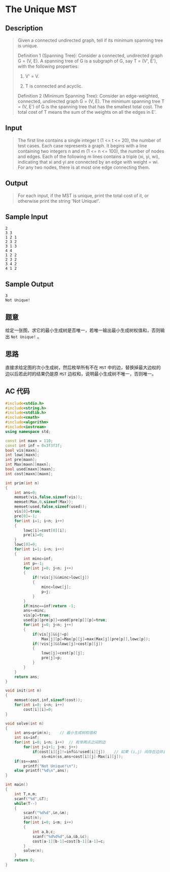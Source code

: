 # The Unique MST

## **Description**

> Given a connected undirected graph, tell if its minimum spanning tree is unique. 
>
> Definition 1 (Spanning Tree): Consider a connected, undirected graph G = (V, E). A spanning tree of G is a subgraph of G, say T = (V', E'), with the following properties: 
>
> 1. V' = V. 
>
> 2. T is connected and acyclic. 
>
> Definition 2 (Minimum Spanning Tree): Consider an edge-weighted, connected, undirected graph G = (V, E). The minimum spanning tree T = (V, E') of G is the spanning tree that has the smallest total cost. The total cost of T means the sum of the weights on all the edges in E'. 



## **Input**

> The first line contains a single integer t (1 <= t <= 20), the number of test cases. Each case represents a graph. It begins with a line containing two integers n and m (1 <= n <= 100), the number of nodes and edges. Each of the following m lines contains a triple (xi, yi, wi), indicating that xi and yi are connected by an edge with weight = wi. For any two nodes, there is at most one edge connecting them.



## **Output**

> For each input, if the MST is unique, print the total cost of it, or otherwise print the string 'Not Unique!'.



## **Sample Input**

    2
    3 3
    1 2 1
    2 3 2
    3 1 3
    4 4
    1 2 2
    2 3 2
    3 4 2
    4 1 2



## **Sample Output**

    3
    Not Unique!


## **题意**

给定一张图，求它的最小生成树是否唯一，若唯一输出最小生成树权值和，否则输出 `Not Unique!` 。



## **思路**

直接求给定图的次小生成树，然后枚举所有不在 `MST` 中的边，替换掉最大边权的边以后若此时的结果仍是原 `MST` 边权和，说明最小生成树不唯一，否则唯一。



## **AC 代码**

```cpp
#include<stdio.h>
#include<string.h>
#include<stdlib.h>
#include<cmath>
#include<algorithm>
#include<iostream>
using namespace std;

const int maxn = 110;
const int inf = 0x3f3f3f;
bool vis[maxn];
int lowc[maxn];
int pre[maxn];
int Max[maxn][maxn];
bool used[maxn][maxn];
int cost[maxn][maxn];

int prim(int n)
{
    int ans=0;
    memset(vis,false,sizeof(vis));
    memset(Max,0,sizeof(Max));
    memset(used,false,sizeof(used));
    vis[0]=true;
    pre[0]=-1;
    for(int i=1; i<n; i++)
    {
        lowc[i]=cost[0][i];
        pre[i]=0;
    }
    lowc[0]=0;
    for(int i=1; i<n; i++)
    {
        int minc=inf;
        int p=-1;
        for(int j=0; j<n; j++)
        {
            if(!vis[j]&&minc>lowc[j])
            {
                minc=lowc[j];
                p=j;
            }
        }
        if(minc==inf)return -1;
        ans+=minc;
        vis[p]=true;
        used[p][pre[p]]=used[pre[p]][p]=true;
        for(int j=0; j<n; j++)
        {
            if(vis[j]&&j!=p)
                Max[j][p]=Max[p][j]=max(Max[j][pre[p]],lowc[p]);
            if(!vis[j]&&lowc[j]>cost[p][j])
            {
                lowc[j]=cost[p][j];
                pre[j]=p;
            }
        }
    }
    return ans;
}

void init(int n)
{
    memset(cost,inf,sizeof(cost));
    for(int i=0; i<n; i++)
        cost[i][i]=0;
}

void solve(int n)
{
    int ans=prim(n);    // 最小生成树权值和
    int ss=inf;
    for(int i=0; i<n; i++)  // 枚举两点之间的边
        for(int j=i+1; j<n; j++)
            if(cost[i][j]!=inf&&!used[i][j])    // 如果 (i,j) 间存在边并且不在MST中
                ss=min(ss,ans+cost[i][j]-Max[i][j]);
    if(ss==ans)
        printf("Not Unique!\n");
    else printf("%d\n",ans);
}

int main()
{
    int T,n,m;
    scanf("%d",&T);
    while(T--)
    {
        scanf("%d%d",&n,&m);
        init(n);
        for(int i=0; i<m; i++)
        {
            int a,b,c;
            scanf("%d%d%d",&a,&b,&c);
            cost[a-1][b-1]=cost[b-1][a-1]=c;
        }
        solve(n);
    }
    return 0;
}
```

